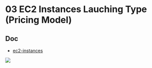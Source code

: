 # 03 EC2 Instances Lauching Type (Pricing Model)

## Doc
* [ec2-instances](https://www.ec2instances.info/?region=ca-central-1)

[<img src="https://i.imgur.com/ud0WQpQ.png">](https://i.imgur.com/ud0WQpQ.png)

##
